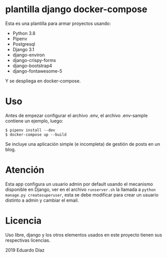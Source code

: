 # plantilla django docker-compose

Esta es una plantilla para armar proyectos usando:

- Python 3.8
- Pipenv
- Postgresql
- Django 3.1
- django-environ
- django-crispy-forms
- django-bootstrap4
- django-fontawesome-5

Y se despliega en docker-compose.


# Uso

Antes de empezar configurar el archivo .env, el archivo .env-sample contiene un ejemplo, luego:

    $ pipenv install --dev
    $ docker-compose up --build
    
Se incluye una aplicación simple (e incompleta) de gestión de posts en un blog.

# Atención

Esta app configura un usuario admin por default usando el mecanismo disponible en Django, ver en el archivo `runserver.sh` la llamada a `python manage.py createsuperuser`, esta se debe modificar para crear un usuario distinto a admin y cambiar el email.
    
#  Licencia

Uso libre, django y los otros elementos usados en este proyecto tienen sus respectivas licencias.

2019 Eduardo Díaz

    
    
